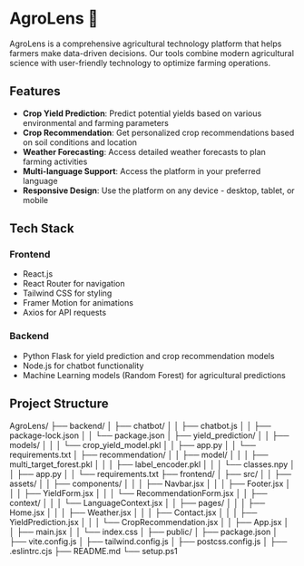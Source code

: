 # AgroLens 🌱

AgroLens is a comprehensive agricultural technology platform that helps farmers make data-driven decisions. Our tools combine modern agricultural science with user-friendly technology to optimize farming operations.

## Features

- **Crop Yield Prediction**: Predict potential yields based on various environmental and farming parameters
- **Crop Recommendation**: Get personalized crop recommendations based on soil conditions and location
- **Weather Forecasting**: Access detailed weather forecasts to plan farming activities
- **Multi-language Support**: Access the platform in your preferred language
- **Responsive Design**: Use the platform on any device - desktop, tablet, or mobile

## Tech Stack

### Frontend
- React.js
- React Router for navigation
- Tailwind CSS for styling
- Framer Motion for animations
- Axios for API requests

### Backend
- Python Flask for yield prediction and crop recommendation models
- Node.js for chatbot functionality
- Machine Learning models (Random Forest) for agricultural predictions

## Project Structure
AgroLens/
├── backend/
│   ├── chatbot/
│   │   ├── chatbot.js
│   │   ├── package-lock.json
│   │   └── package.json
│   ├── yield_prediction/
│   │   ├── models/
│   │   │   └── crop_yield_model.pkl
│   │   ├── app.py
│   │   └── requirements.txt
│   ├── recommendation/
│   │   ├── model/
│   │   │   ├── multi_target_forest.pkl
│   │   │   ├── label_encoder.pkl
│   │   │   └── classes.npy
│   │   ├── app.py
│   │   └── requirements.txt
├── frontend/
│   ├── src/
│   │   ├── assets/
│   │   ├── components/
│   │   │   ├── Navbar.jsx
│   │   │   ├── Footer.jsx
│   │   │   ├── YieldForm.jsx
│   │   │   └── RecommendationForm.jsx
│   │   ├── context/
│   │   │   └── LanguageContext.jsx
│   │   ├── pages/
│   │   │   ├── Home.jsx
│   │   │   ├── Weather.jsx
│   │   │   ├── Contact.jsx
│   │   │   ├── YieldPrediction.jsx
│   │   │   └── CropRecommendation.jsx
│   │   ├── App.jsx
│   │   ├── main.jsx
│   │   └── index.css
│   ├── public/
│   ├── package.json
│   ├── vite.config.js
│   ├── tailwind.config.js
│   ├── postcss.config.js
│   ├── .eslintrc.cjs
├── README.md
└── setup.ps1
